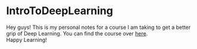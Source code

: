 # IntroToDeepLearning

Hey guys! This is my personal notes for a course I am taking to get a better grip of Deep Learning. You can find the course over [here](https://www.youtube.com/watch?v=V_xro1bcAuA&t=1362s).
</br>
Happy Learning!
